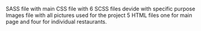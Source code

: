 SASS file with main CSS file with 6 SCSS files devide with specific purpose
  Images file with all pictures used for the project
  5 HTML files one for main page and four for individual restaurants.
